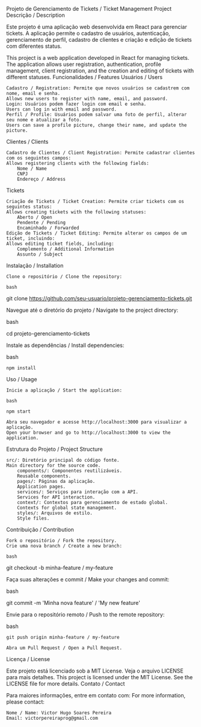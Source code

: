 Projeto de Gerenciamento de Tickets / Ticket Management Project
Descrição / Description

Este projeto é uma aplicação web desenvolvida em React para gerenciar tickets. A aplicação permite o cadastro de usuários, autenticação, gerenciamento de perfil, cadastro de clientes e criação e edição de tickets com diferentes status.

This project is a web application developed in React for managing tickets. The application allows user registration, authentication, profile management, client registration, and the creation and editing of tickets with different statuses.
Funcionalidades / Features
Usuários / Users

    Cadastro / Registration: Permite que novos usuários se cadastrem com nome, email e senha.
    Allows new users to register with name, email, and password.
    Login: Usuários podem fazer login com email e senha.
    Users can log in with email and password.
    Perfil / Profile: Usuários podem salvar uma foto de perfil, alterar seu nome e atualizar a foto.
    Users can save a profile picture, change their name, and update the picture.

Clientes / Clients

    Cadastro de Clientes / Client Registration: Permite cadastrar clientes com os seguintes campos:
    Allows registering clients with the following fields:
        Nome / Name
        CNPJ
        Endereço / Address

Tickets

    Criação de Tickets / Ticket Creation: Permite criar tickets com os seguintes status:
    Allows creating tickets with the following statuses:
        Aberto / Open
        Pendente / Pending
        Encaminhado / Forwarded
    Edição de Tickets / Ticket Editing: Permite alterar os campos de um ticket, incluindo:
    Allows editing ticket fields, including:
        Complemento / Additional Information
        Assunto / Subject

Instalação / Installation

    Clone o repositório / Clone the repository:

    bash

git clone https://github.com/seu-usuario/projeto-gerenciamento-tickets.git

Navegue até o diretório do projeto / Navigate to the project directory:

bash

cd projeto-gerenciamento-tickets

Instale as dependências / Install dependencies:

bash

    npm install

Uso / Usage

    Inicie a aplicação / Start the application:

    bash

    npm start

    Abra seu navegador e acesse http://localhost:3000 para visualizar a aplicação.
    Open your browser and go to http://localhost:3000 to view the application.

Estrutura do Projeto / Project Structure

    src/: Diretório principal do código fonte.
    Main directory for the source code.
        components/: Componentes reutilizáveis.
        Reusable components.
        pages/: Páginas da aplicação.
        Application pages.
        services/: Serviços para interação com a API.
        Services for API interaction.
        context/: Contextos para gerenciamento de estado global.
        Contexts for global state management.
        styles/: Arquivos de estilo.
        Style files.

Contribuição / Contribution

    Fork o repositório / Fork the repository.
    Crie uma nova branch / Create a new branch:

    bash

git checkout -b minha-feature / my-feature

Faça suas alterações e commit / Make your changes and commit:

bash

git commit -m 'Minha nova feature' / 'My new feature'

Envie para o repositório remoto / Push to the remote repository:

bash

    git push origin minha-feature / my-feature

    Abra um Pull Request / Open a Pull Request.

Licença / License

Este projeto está licenciado sob a MIT License. Veja o arquivo LICENSE para mais detalhes.
This project is licensed under the MIT License. See the LICENSE file for more details.
Contato / Contact

Para maiores informações, entre em contato com:
For more information, please contact:

    Nome / Name: Victor Hugo Soares Pereira
    Email: victorpereiraprog@gmail.com
